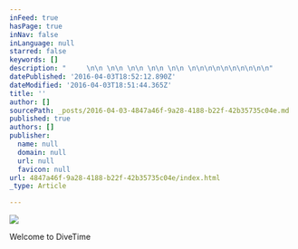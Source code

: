 ```yaml
---
inFeed: true
hasPage: true
inNav: false
inLanguage: null
starred: false
keywords: []
description: "     \n\n \n\n \n\n \n\n \n\n \n\n\n\n\n\n\n\n\n\n"
datePublished: '2016-04-03T18:52:12.890Z'
dateModified: '2016-04-03T18:51:44.365Z'
title: ''
author: []
sourcePath: _posts/2016-04-03-4847a46f-9a28-4188-b22f-42b35735c04e.md
published: true
authors: []
publisher:
  name: null
  domain: null
  url: null
  favicon: null
url: 4847a46f-9a28-4188-b22f-42b35735c04e/index.html
_type: Article

---
```

![](https://the-grid-user-content.s3-us-west-2.amazonaws.com/0f7c79f1-991a-4036-9d40-572c7554c435.jpg)

Welcome to DiveTime
